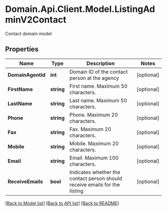 # Domain.Api.Client.Model.ListingAdminV2Contact
Contact domain model
## Properties

Name | Type | Description | Notes
------------ | ------------- | ------------- | -------------
**DomainAgentId** | **int** | Domain ID of the contact person at the agency | [optional] 
**FirstName** | **string** | First name. Maximum 50 characters. | [optional] 
**LastName** | **string** | Last name. Maximum 50 characters. | [optional] 
**Phone** | **string** | Phone. Maximum 20 characters. | [optional] 
**Fax** | **string** | Fax. Maximum 20 characters. | [optional] 
**Mobile** | **string** | Mobile. Maximum 20 characters. | [optional] 
**Email** | **string** | Email. Maximum 100 characters. | [optional] 
**ReceiveEmails** | **bool** | Indicates whether the contact person should receive emails for the listing | [optional] 

[[Back to Model list]](../README.md#documentation-for-models) [[Back to API list]](../README.md#documentation-for-api-endpoints) [[Back to README]](../README.md)

